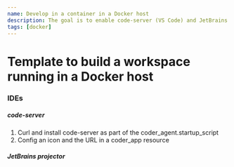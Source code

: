 ```yaml
---
name: Develop in a container in a Docker host
description: The goal is to enable code-server (VS Code) and JetBrains Projector IntelliJ
tags: [docker]
---
```


# Template to build a workspace running in a Docker host

### IDEs

##### code-server
1. Curl and install code-server as part of the coder_agent.startup_script
1. Config an icon and the URL in a coder_app resource

##### JetBrains projector
